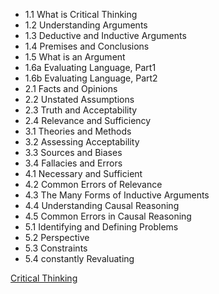


- 1.1 What is Critical Thinking
- 1.2 Understanding Arguments
- 1.3 Deductive and Inductive Arguments
- 1.4 Premises and Conclusions
- 1.5 What is an Argument
- 1.6a Evaluating Language, Part1
- 1.6b Evaluating Language, Part2
- 2.1 Facts and Opinions
- 2.2 Unstated Assumptions
- 2.3 Truth and Acceptability
- 2.4 Relevance and Sufficiency
- 3.1 Theories and Methods
- 3.2 Assessing Acceptability
- 3.3 Sources and Biases
- 3.4 Fallacies and Errors
- 4.1 Necessary and Sufficient
- 4.2 Common Errors of Relevance
- 4.3 The Many Forms of Inductive Arguments
- 4.4 Understanding Causal Reasoning
- 4.5 Common Errors in Causal Reasoning
- 5.1 Identifying and Defining Problems
- 5.2 Perspective
- 5.3 Constraints
- 5.4 constantly Revaluating




[Critical Thinking](https://www.bilibili.com/video/BV1fW411v7mD/?spm_id_from=333.337.search-card.all.click&vd_source=29d95893817d1309f105b96460fb11e9)

